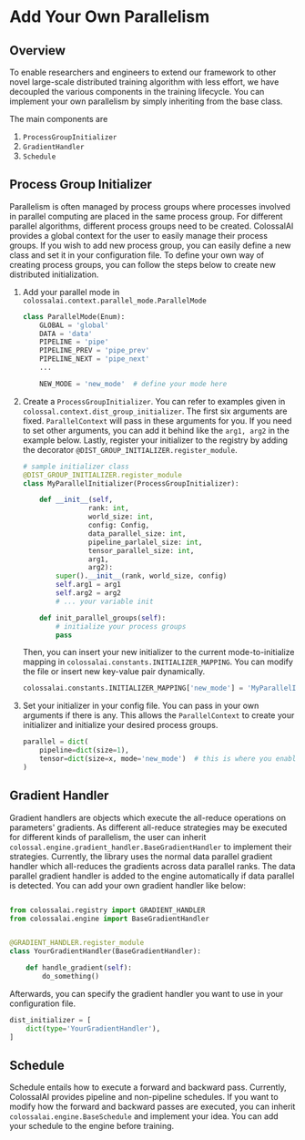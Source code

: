 # Add Your Own Parallelism

## Overview

To enable researchers and engineers to extend our framework to other novel large-scale distributed training algorithm
with less effort, we have decoupled the various components in the training lifecycle. You can implement your own
parallelism by simply inheriting from the base class.

The main components are

1. `ProcessGroupInitializer`
2. `GradientHandler`
3. `Schedule`

## Process Group Initializer

Parallelism is often managed by process groups where processes involved in parallel computing are placed in the same
process group. For different parallel algorithms, different process groups need to be created. ColossalAI provides a
global context for the user to easily manage their process groups. If you wish to add new process group, you can easily
define a new class and set it in your configuration file. To define your own way of creating process groups, you can
follow the steps below to create new distributed initialization.

1. Add your parallel mode in `colossalai.context.parallel_mode.ParallelMode`

    ```python
    class ParallelMode(Enum):
        GLOBAL = 'global'
        DATA = 'data'
        PIPELINE = 'pipe'
        PIPELINE_PREV = 'pipe_prev'
        PIPELINE_NEXT = 'pipe_next'
        ...

        NEW_MODE = 'new_mode'  # define your mode here
    ```

2. Create a `ProcessGroupInitializer`. You can refer to examples given in `colossal.context.dist_group_initializer`. The
   first six arguments are fixed. `ParallelContext` will pass in these arguments for you. If you need to set other
   arguments, you can add it behind like the `arg1, arg2` in the example below. Lastly, register your initializer to the
   registry by adding the decorator `@DIST_GROUP_INITIALIZER.register_module`.

    ```python
    # sample initializer class
    @DIST_GROUP_INITIALIZER.register_module
    class MyParallelInitializer(ProcessGroupInitializer):

        def __init__(self,
                    rank: int,
                    world_size: int,
                    config: Config,
                    data_parallel_size: int,
                    pipeline_parlalel_size: int,
                    tensor_parallel_size: int,
                    arg1,
                    arg2):
            super().__init__(rank, world_size, config)
            self.arg1 = arg1
            self.arg2 = arg2
            # ... your variable init

        def init_parallel_groups(self):
            # initialize your process groups
            pass

    ```

    Then, you can insert your new initializer to the current mode-to-initialize mapping
    in `colossalai.constants.INITIALIZER_MAPPING`. You can modify the file or insert new key-value pair dynamically.

    ```python
    colossalai.constants.INITIALIZER_MAPPING['new_mode'] = 'MyParallelInitializer'
    ```

3. Set your initializer in your config file. You can pass in your own arguments if there is any. This allows
   the `ParallelContext` to create your initializer and initialize your desired process groups.

    ```python
    parallel = dict(
        pipeline=dict(size=1),
        tensor=dict(size=x, mode='new_mode')  # this is where you enable your new parallel mode
    )
    ```

## Gradient Handler

Gradient handlers are objects which execute the all-reduce operations on parameters' gradients. As different all-reduce
strategies may be executed for different kinds of parallelism, the user can
inherit `colossal.engine.gradient_handler.BaseGradientHandler` to implement their strategies. Currently, the library
uses the normal data parallel gradient handler which all-reduces the gradients across data parallel ranks. The data
parallel gradient handler is added to the engine automatically if data parallel is detected. You can add your own
gradient handler like below:

```python

from colossalai.registry import GRADIENT_HANDLER
from colossalai.engine import BaseGradientHandler


@GRADIENT_HANDLER.register_module
class YourGradientHandler(BaseGradientHandler):

    def handle_gradient(self):
        do_something()

```

Afterwards, you can specify the gradient handler you want to use in your configuration file.

```python
dist_initializer = [
    dict(type='YourGradientHandler'),
]
```

## Schedule

Schedule entails how to execute a forward and backward pass. Currently, ColossalAI provides pipeline and non-pipeline
schedules. If you want to modify how the forward and backward passes are executed, you can
inherit `colossalai.engine.BaseSchedule` and implement your idea. You can add your schedule to the engine before
training.